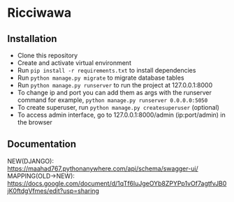 # Ricciwawa

## Installation
* Clone this repository
* Create and activate virtual environment
* Run `pip install -r requirements.txt` to install dependencies
* Run `python manage.py migrate` to migrate database tables
* Run `python manage.py runserver` to run the project at 127.0.0.1:8000
* To change ip and port you can add them as args with the runserver command for example, `python manage.py runserver 0.0.0.0:5050`
* To create superuser, run `python manage.py createsuperuser` (optional)
* To access admin interface, go to 127.0.0.1:8000/admin (ip:port/admin) in the browser

## Documentation
NEW(DJANGO): https://maahad767.pythonanywhere.com/api/schema/swagger-ui/ <br>
MAPPING(OLD->NEW): https://docs.google.com/document/d/1qTf6luJgeOYb8ZPYPp1vOf7agtfvJB0jK0ftdgVfmes/edit?usp=sharing



